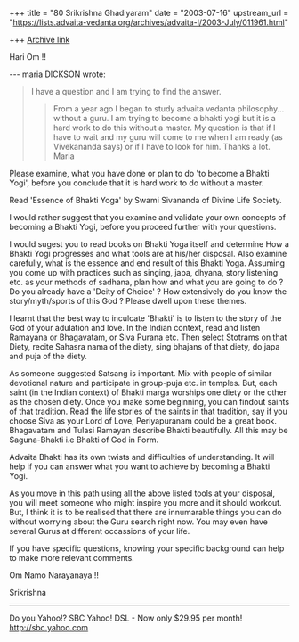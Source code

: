 +++
title = "80 Srikrishna Ghadiyaram"
date = "2003-07-16"
upstream_url = "https://lists.advaita-vedanta.org/archives/advaita-l/2003-July/011961.html"

+++
[Archive link](https://lists.advaita-vedanta.org/archives/advaita-l/2003-July/011961.html)

Hari Om !!

--- maria DICKSON <mad574 at yahoo.com.ar> wrote:
> I have a question and I am trying to find the
> answer.
> >From a year ago I began to study advaita vedanta
> philosophy... without a guru. I am trying to become
> a
> bhakti yogi but it is a hard work to do this without
> a
> master. My question is that if I have to wait and my
> guru will come to me when I am ready (as Vivekananda
> says) or if I have to look for him.
> Thanks a lot.
> Maria
> 

Please examine, what you have done or plan to do 'to
become a Bhakti Yogi', before you conclude that it is
hard work to do without a master.

Read 'Essence of Bhakti Yoga' by Swami Sivananda of
Divine Life Society.

I would rather suggest that you examine and validate
your own concepts of becoming a Bhakti Yogi, before
you proceed further with your questions.

I would sugest you to read books on Bhakti Yoga itself
and determine How a Bhakti Yogi progresses and what
tools are at his/her disposal. Also examine carefully,
what is the essence and end result of this Bhakti
Yoga. Assuming you come up with practices such as
singing, japa, dhyana, story listening etc. as your
methods of sadhana, plan how and what you are going to
do ? Do you already have a 'Deity of Choice' ? How
extensively do you know the story/myth/sports of this
God ? Please dwell upon these themes.

I learnt that the best way to inculcate 'Bhakti' is to
listen to the story of the God of your adulation and
love. In the Indian context, read and listen Ramayana
or Bhagavatam, or Siva Purana etc. Then select
Stotrams on that Diety, recite Sahasra nama of the
diety, sing bhajans of that diety, do japa and puja of
the diety.

As someone suggested Satsang is important. Mix with
people of similar devotional nature and participate in
group-puja etc. in temples. But, each saint (in the
Indian context) of Bhakti marga worships one diety or
the other as the chosen diety. Once you make some
beginning, you can findout saints of that tradition.
Read the life stories of the saints in that tradition,
say if you choose Siva as your Lord of Love,
Periyapuranam could be a great book. Bhagavatam and
Tulasi Ramayan describe  Bhakti beautifully. All this
may be Saguna-Bhakti i.e Bhakti of God in Form.

Advaita Bhakti has its own twists and difficulties of
understanding. It will help if you can answer what you
want to achieve by becoming a Bhakti Yogi.

As you move in this path using all the above listed
tools at your disposal, you will meet someone who
might inspire you more and it should workout. But, I
think it is to be realised that there are innumarable
things you can do without worrying about the Guru
search right now. You may even have several Gurus at
different occassions of your life.

If you have specific questions, knowing your specific
background can help to make more relevant comments.

Om Namo Narayanaya !!

Srikrishna


__________________________________
Do you Yahoo!?
SBC Yahoo! DSL - Now only $29.95 per month!
http://sbc.yahoo.com


